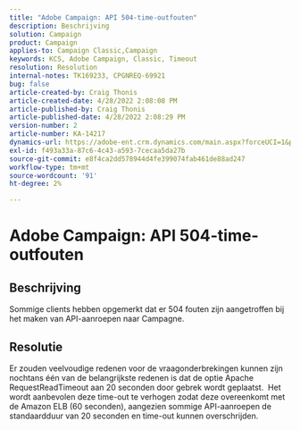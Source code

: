 ```yaml
---
title: "Adobe Campaign: API 504-time-outfouten"
description: Beschrijving
solution: Campaign
product: Campaign
applies-to: Campaign Classic,Campaign
keywords: KCS, Adobe Campaign, Classic, Timeout
resolution: Resolution
internal-notes: TK169233, CPGNREQ-69921
bug: false
article-created-by: Craig Thonis
article-created-date: 4/28/2022 2:08:08 PM
article-published-by: Craig Thonis
article-published-date: 4/28/2022 2:08:29 PM
version-number: 2
article-number: KA-14217
dynamics-url: https://adobe-ent.crm.dynamics.com/main.aspx?forceUCI=1&pagetype=entityrecord&etn=knowledgearticle&id=a664bb9c-fcc6-ec11-a7b6-0022480a10ee
exl-id: f493a33a-87c6-4c43-a593-7cecaa5da27b
source-git-commit: e8f4ca2dd578944d4fe399074fab461de88ad247
workflow-type: tm+mt
source-wordcount: '91'
ht-degree: 2%

---
```


# Adobe Campaign: API 504-time-outfouten

## Beschrijving


Sommige clients hebben opgemerkt dat er 504 fouten zijn aangetroffen bij het maken van API-aanroepen naar Campagne.




## Resolutie


Er zouden veelvoudige redenen voor de vraagonderbrekingen kunnen zijn nochtans één van de belangrijkste redenen is dat de optie Apache RequestReadTimeout aan 20 seconden door gebrek wordt geplaatst.  Het wordt aanbevolen deze time-out te verhogen zodat deze overeenkomt met de Amazon ELB (60 seconden), aangezien sommige API-aanroepen de standaardduur van 20 seconden en time-out kunnen overschrijden.
